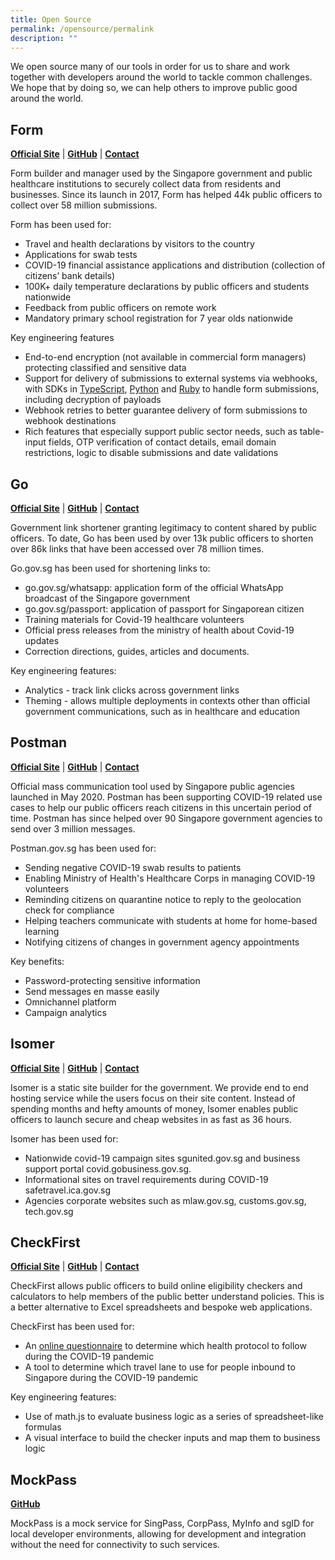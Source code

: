 ```yaml
---
title: Open Source
permalink: /opensource/permalink
description: ""
---
```

We open source many of our tools in order for us to share and work together with developers around the world to tackle common challenges. We hope that by doing so, we can help others to improve public good around the world. 

## Form
**[Official Site](https://form.gov.sg )** | **[GitHub](https://github.com/opengovsg/FormSG)** | **[Contact](mailto:form@open.gov.sg)**

Form builder and manager used by the Singapore government and public healthcare institutions to securely collect data from residents and businesses. Since its launch in 2017, Form has helped 44k public officers to collect over 58 million submissions.

Form has been used for:
* Travel and health declarations by visitors to the country
* Applications for swab tests
* COVID-19 financial assistance applications and distribution (collection of citizens’ bank details)
* 100K+ daily temperature declarations by public officers and students nationwide
* Feedback from public officers on remote work
* Mandatory primary school registration for 7 year olds nationwide 

Key engineering features
* End-to-end encryption (not available in commercial form managers) protecting classified and sensitive data
* Support for delivery of submissions to external systems via webhooks, with SDKs in [TypeScript](https://github.com/opengovsg/formsg-javascript-sdk), [Python](https://github.com/opengovsg/formsg-python-sdk) and [Ruby](https://github.com/opengovsg/formsg-ruby-sdk) to handle form submissions, including decryption of payloads
* Webhook retries to better guarantee delivery of form submissions to webhook destinations
* Rich features that especially support public sector needs, such as table-input fields, OTP verification of contact details, email domain restrictions, logic to disable submissions and date validations

## Go
**[Official Site](https://go.gov.sg )** | **[GitHub](https://github.com/opengovsg/GoGovSG)** | **[Contact](mailto:go@open.gov.sg)**

Government link shortener granting legitimacy to content shared by public officers. To date, Go has been used by over 13k public officers to shorten over 86k links that have been accessed over 78 million times.

Go.gov.sg has been used for shortening links to:
* go.gov.sg/whatsapp: application form of the official WhatsApp broadcast of the Singapore government
* go.gov.sg/passport: application of passport for Singaporean citizen
* Training materials for Covid-19 healthcare volunteers 
* Official press releases from the ministry of health about Covid-19 updates
* Correction directions, guides, articles and documents.

Key engineering features:
* Analytics - track link clicks across government links
* Theming - allows multiple deployments in contexts other than official government communications, such as in healthcare and education

## Postman
**[Official Site](https://postman.gov.sg)** | **[GitHub](https://github.com/opengovsg/postmangovsg)** | **[Contact](https://go.gov.sg/postman-contact-us)**

Official mass communication tool used by Singapore public agencies launched in May 2020. Postman has been supporting COVID-19 related use cases to help our public officers reach citizens in this uncertain period of time. Postman has since helped over 90 Singapore government agencies to send over 3 million messages. 

Postman.gov.sg has been used for:
* Sending negative COVID-19 swab results to patients
* Enabling Ministry of Health's Healthcare Corps in managing COVID-19 volunteers
* Reminding citizens on quarantine notice to reply to the geolocation check for compliance
* Helping teachers communicate with students at home for home-based learning
* Notifying citizens of changes in government agency appointments

Key benefits:
* Password-protecting sensitive information
* Send messages en masse easily
* Omnichannel platform
* Campaign analytics

## Isomer
**[Official Site](https://isomer.gov.sg)** | **[GitHub](https://github.com/isomerpages/)** | **[Contact](https://go.gov.sg/isomer-contact/)**

Isomer is a static site builder for the government. We provide end to end hosting service while the users focus on their site content. Instead of spending months and hefty amounts of money, Isomer enables public officers to launch secure and cheap websites in as fast as 36 hours. 

Isomer has been used for:
* Nationwide covid-19 campaign sites sgunited.gov.sg and business support portal covid.gobusiness.gov.sg.
* Informational sites on travel requirements during COVID-19 safetravel.ica.gov.sg
* Agencies corporate websites such as mlaw.gov.sg, customs.gov.sg, tech.gov.sg

## CheckFirst

**[Official Site](https://checkfirst.gov.sg)** |
**[GitHub](https://github.com/opengovsg/checkfirst)** |
**[Contact](https://go.gov.sg/checkfirst-contact)**

CheckFirst allows public officers to build online eligibility checkers and calculators to help members of the public better understand policies. This is a better alternative to Excel spreadsheets and bespoke web applications.

CheckFirst has been used for:
* An [online questionnaire](https://www.covid.gov.sg/not-sure) to determine which health protocol to follow during the COVID-19 pandemic
* A tool to determine which travel lane to use for people inbound to Singapore during the COVID-19 pandemic

Key engineering features:
* Use of math.js to evaluate business logic as a series of spreadsheet-like formulas
* A visual interface to build the checker inputs and map them to business logic

## MockPass
**[GitHub](https://github.com/opengovsg/mockpass)**

MockPass is a mock service for SingPass, CorpPass, MyInfo and sgID for local developer environments, allowing for development and integration without the need for connectivity to such services.
